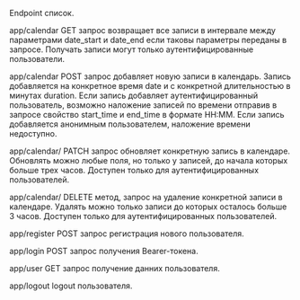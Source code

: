 Endpoint список.

app/calendar GET запрос возвращает все записи в интервале между параметрами date_start и date_end если таковы параметры переданы в запросе. Получать записи могут только аутентифицированные пользователи.

app/calendar POST запрос добавляет новую записи в календарь.
Запись добавляется на конкретное время date и с конкретной длительностью в минутах duration. Если запись добавляет аутентифицированный пользователь, возможно наложение записей по времени отправив в запросе свойство start_time и end_time в формате HH:MM. Если запись добавляется анонимным пользователем, наложение времени недоступно.

app/calendar/<id> PATCH запрос обновляет конкретную запись в календаре. Обновлять можно любые поля, но только у записей, до начала которых больше трех часов. Доступен только для аутентифицированных пользователей.

app/calendar/<id> DELETE метод, запрос на удаление конкретной записи в календаре. Удалять можно только записи до которых осталось больше 3 часов. Доступен только для аутентифицированных пользователей.

app/register POST запрос регистрация нового пользователя. 

app/login POST запрос получения Bearer-токена. 

app/user GET запрос получение данних пользователя.

app/logout logout пользователя.
